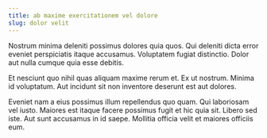 ```yaml
---
title: ab maxime exercitationem vel dolore
slug: dolor velit
---
```


Nostrum minima deleniti possimus dolores quia quos. Qui deleniti dicta error eveniet perspiciatis itaque accusamus. Voluptatem fugiat distinctio. Dolor aut nulla cumque quia esse debitis.

Et nesciunt quo nihil quas aliquam maxime rerum et. Ex ut nostrum. Minima id voluptatum. Aut incidunt sit non inventore deserunt est aut dolores.

Eveniet nam a eius possimus illum repellendus quo quam. Qui laboriosam vel iusto. Maiores est itaque facere possimus fugit et hic quia sit. Libero sed iste. Aut sunt accusamus in id saepe. Mollitia officia velit et maiores officiis eum.
